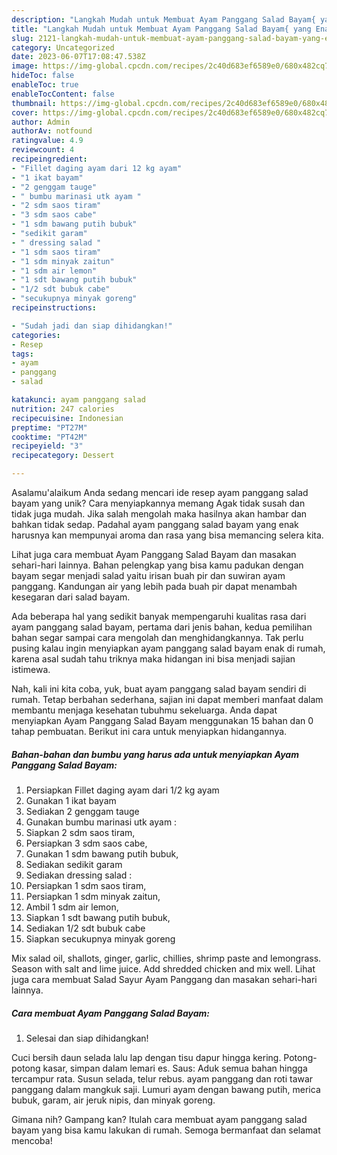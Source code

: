 ```yaml
---
description: "Langkah Mudah untuk Membuat Ayam Panggang Salad Bayam{ yang Enak Banget"
title: "Langkah Mudah untuk Membuat Ayam Panggang Salad Bayam{ yang Enak Banget"
slug: 2121-langkah-mudah-untuk-membuat-ayam-panggang-salad-bayam-yang-enak-banget
category: Uncategorized
date: 2023-06-07T17:08:47.538Z
image: https://img-global.cpcdn.com/recipes/2c40d683ef6589e0/680x482cq70/ayam-panggang-salad-bayam-foto-resep-utama.jpg
hideToc: false
enableToc: true
enableTocContent: false
thumbnail: https://img-global.cpcdn.com/recipes/2c40d683ef6589e0/680x482cq70/ayam-panggang-salad-bayam-foto-resep-utama.jpg
cover: https://img-global.cpcdn.com/recipes/2c40d683ef6589e0/680x482cq70/ayam-panggang-salad-bayam-foto-resep-utama.jpg
author: Admin
authorAv: notfound
ratingvalue: 4.9
reviewcount: 4
recipeingredient:
- "Fillet daging ayam dari 12 kg ayam"
- "1 ikat bayam"
- "2 genggam tauge"
- " bumbu marinasi utk ayam "
- "2 sdm saos tiram"
- "3 sdm saos cabe"
- "1 sdm bawang putih bubuk"
- "sedikit garam"
- " dressing salad "
- "1 sdm saos tiram"
- "1 sdm minyak zaitun"
- "1 sdm air lemon"
- "1 sdt bawang putih bubuk"
- "1/2 sdt bubuk cabe"
- "secukupnya minyak goreng"
recipeinstructions:

- "Sudah jadi dan siap dihidangkan!"
categories:
- Resep
tags:
- ayam
- panggang
- salad

katakunci: ayam panggang salad 
nutrition: 247 calories
recipecuisine: Indonesian
preptime: "PT27M"
cooktime: "PT42M"
recipeyield: "3"
recipecategory: Dessert

---
```



Asalamu'alaikum Anda sedang mencari ide resep ayam panggang salad bayam yang unik? Cara menyiapkannya memang Agak tidak susah dan tidak juga mudah. Jika salah mengolah maka hasilnya akan hambar dan bahkan tidak sedap. Padahal ayam panggang salad bayam yang enak harusnya kan mempunyai aroma dan rasa yang bisa memancing selera kita.


Lihat juga cara membuat Ayam Panggang Salad Bayam dan masakan sehari-hari lainnya. Bahan pelengkap yang bisa kamu padukan dengan bayam segar menjadi salad yaitu irisan buah pir dan suwiran ayam panggang. Kandungan air yang lebih pada buah pir dapat menambah kesegaran dari salad bayam.

Ada beberapa hal yang sedikit banyak mempengaruhi kualitas rasa dari ayam panggang salad bayam, pertama dari jenis bahan, kedua pemilihan bahan segar sampai cara mengolah dan menghidangkannya. Tak perlu pusing kalau ingin menyiapkan ayam panggang salad bayam enak di rumah, karena asal sudah tahu triknya maka hidangan ini bisa menjadi sajian istimewa.


Nah, kali ini kita coba, yuk, buat ayam panggang salad bayam sendiri di rumah. Tetap berbahan sederhana, sajian ini dapat memberi manfaat dalam membantu menjaga kesehatan tubuhmu sekeluarga. Anda dapat menyiapkan Ayam Panggang Salad Bayam menggunakan 15 bahan dan 0 tahap pembuatan. Berikut ini cara untuk menyiapkan hidangannya.

<!--inarticleads1-->

##### Bahan-bahan dan bumbu yang harus ada untuk menyiapkan Ayam Panggang Salad Bayam:

1. Persiapkan Fillet daging ayam dari 1/2 kg ayam
1. Gunakan 1 ikat bayam
1. Sediakan 2 genggam tauge
1. Gunakan  bumbu marinasi utk ayam :
1. Siapkan 2 sdm saos tiram,
1. Persiapkan 3 sdm saos cabe,
1. Gunakan 1 sdm bawang putih bubuk,
1. Sediakan sedikit garam
1. Sediakan  dressing salad :
1. Persiapkan 1 sdm saos tiram,
1. Persiapkan 1 sdm minyak zaitun,
1. Ambil 1 sdm air lemon,
1. Siapkan 1 sdt bawang putih bubuk,
1. Sediakan 1/2 sdt bubuk cabe
1. Siapkan secukupnya minyak goreng


Mix salad oil, shallots, ginger, garlic, chillies, shrimp paste and lemongrass. Season with salt and lime juice. Add shredded chicken and mix well. Lihat juga cara membuat Salad Sayur Ayam Panggang dan masakan sehari-hari lainnya. 

<!--inarticleads2-->

##### Cara membuat Ayam Panggang Salad Bayam:


1. Selesai dan siap dihidangkan!

Cuci bersih daun selada lalu lap dengan tisu dapur hingga kering. Potong-potong kasar, simpan dalam lemari es. Saus: Aduk semua bahan hingga tercampur rata. Susun selada, telur rebus. ayam panggang dan roti tawar panggang dalam mangkuk saji. Lumuri ayam dengan bawang putih, merica bubuk, garam, air jeruk nipis, dan minyak goreng. 

Gimana nih? Gampang kan? Itulah cara membuat ayam panggang salad bayam yang bisa kamu lakukan di rumah. Semoga bermanfaat dan selamat mencoba!
